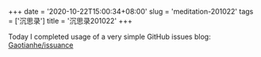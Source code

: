 +++
date = '2020-10-22T15:00:34+08:00'
slug = 'meditation-201022'
tags = ['沉思录']
title = '沉思录201022'
+++

Today I completed usage of a very simple GitHub issues blog: [Gaotianhe/issuance](https://github.com/Gaotianhe/issuance)

